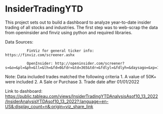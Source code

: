 # InsiderTradingYTD
This project sets out to build a dashboard to analyze year-to-date insider trading of all stocks and industries. The first step was to web-scrap the data from openinsider and finviz using python and required libraries.


Data Sources: 
            
              FinViz for general ticker info: https://finviz.com/screener.ashx 
              
              OpenInsider: http://openinsider.com/screener?s=&o=&pl=&ph=&ll=&lh=&fd=0&fdr=&td=365&tdr=&fdlyl=&fdlyh=&daysago=&xp=1&vl=50000&vh=&ocl=&och=&sic1=-1&sicl=100&sich=9999&grp=0&nfl=&nfh=&nil=&nih=&nol=&noh=&v2l=&v2h=&oc2l=&oc2h=&sortcol=0&cnt=1000&page=1
              
Note: Data included trades matched the following criteria
     1. A value of 50K+ were included 
     2. A Sale or Purchase
     3. Trade date after 01/01/2022
     
Link to dashboard: https://public.tableau.com/views/InsiderTradingYTDAnalysisAsof10_13_2022/InsiderAnalysisYTDAsof10_13_2022?:language=en-US&:display_count=n&:origin=viz_share_link
